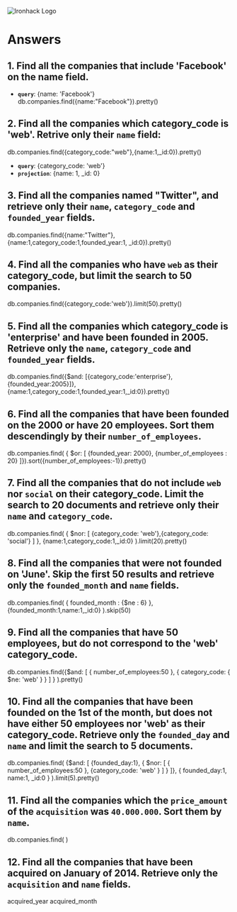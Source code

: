 ![Ironhack Logo](https://i.imgur.com/1QgrNNw.png)

# Answers

## 1. Find all the companies that include 'Facebook' on the **name** field.

 - **`query`**: {name: 'Facebook'}
 db.companies.find({name:"Facebook"}).pretty()
 
 ## 2. Find all the companies which **category_code** is 'web'. Retrive only their `name` field:
db.companies.find({category_code:"web"},{name:1,_id:0}).pretty()

 - **`query`**: {category_code: 'web'}
 - **`projection`**: {name: 1, _id: 0}

## 3. Find all the companies named "Twitter", and retrieve only their `name`, `category_code` and `founded_year` fields.
db.companies.find({name:"Twitter"},{name:1,category_code:1,founded_year:1, _id:0}).pretty()

## 4. Find all the companies who have `web` as their **category_code**, but limit the search to 50 companies.
db.companies.find({category_code:'web'}).limit(50).pretty()

## 5. Find all the companies which **category_code** is 'enterprise' and have been founded in 2005. Retrieve only the `name`, `category_code` and `founded_year` fields.
db.companies.find({$and: [{category_code:'enterprise'},{founded_year:2005}]},{name:1,category_code:1,founded_year:1,_id:0}).pretty()

## 6. Find all the companies that have been **founded** on the 2000 or have 20 **employees**. Sort them descendingly by their `number_of_employees`.

db.companies.find( { $or: [ {founded_year: 2000}, {number_of_employees : 20} ]}).sort({number_of_employees:-1}).pretty()

## 7. Find all the companies that do not include `web` nor `social` on their **category_code**. Limit the search to 20 documents and retrieve only their `name` and `category_code`.

db.companies.find( { $nor: [ {category_code: 'web'},{category_code: 'social'} ] }, {name:1,category_code:1,_id:0} ).limit(20).pretty()

## 8. Find all the companies that were not **founded** on 'June'. Skip the first 50 results and retrieve only the `founded_month` and `name` fields.

db.companies.find( { founded_month : {$ne : 6} }, {founded_month:1,name:1,_id:0} ).skip(50)

## 9. Find all the companies that have 50 employees, but do not correspond to the 'web' **category_code**. 

db.companies.find({$and: [ { number_of_employees:50 }, { category_code: { $ne: 'web' } } ] } ).pretty()

## 10. Find all the companies that have been founded on the 1st of the month, but does not have either 50 employees nor 'web' as their **category_code**. Retrieve only the `founded_day` and `name` and limit the search to 5 documents.

db.companies.find( {$and: [ {founded_day:1}, { $nor: [ { number_of_employees:50 }, {category_code: 'web' } ] } ]}, { founded_day:1, name:1, _id:0 } ).limit(5).pretty()

## 11. Find all the companies which the `price_amount` of the `acquisition` was **`40.000.000`**. Sort them by `name`.

db.companies.find(  )

## 12. Find all the companies that have been acquired on January of 2014. Retrieve only the `acquisition` and `name` fields.

acquired_year
acquired_month